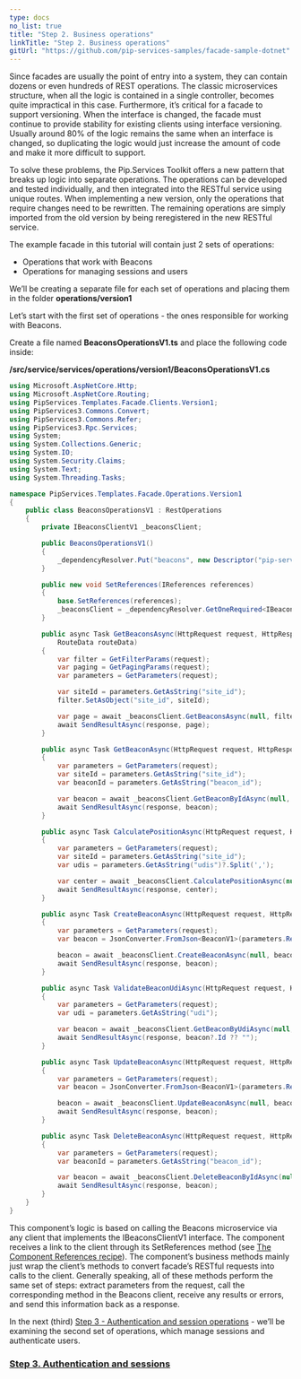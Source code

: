 ```yaml
---
type: docs
no_list: true
title: "Step 2. Business operations"
linkTitle: "Step 2. Business operations" 
gitUrl: "https://github.com/pip-services-samples/facade-sample-dotnet"
---
```


Since facades are usually the point of entry into a system, they can contain dozens or even hundreds of REST operations. The classic microservices structure, when all the logic is contained in a single controller, becomes quite impractical in this case. Furthermore, it’s critical for a facade to support versioning. When the interface is changed, the facade must continue to provide stability for existing clients using interface versioning. Usually around 80% of the logic remains the same when an interface is changed, so duplicating the logic would just increase the amount of code and make it more difficult to support.


To solve these problems, the Pip.Services Toolkit offers a new pattern that breaks up logic into separate operations. The operations can be developed and tested individually, and then integrated into the RESTful service using unique routes. When implementing a new version, only the operations that require changes need to be rewritten. The remaining operations are simply imported from the old version by being reregistered in the new RESTful service.


The example facade in this tutorial will contain just 2 sets of operations:

- Operations that work with Beacons
- Operations for managing sessions and users

We’ll be creating a separate file for each set of operations and placing them in the folder **operations/version1**

Let’s start with the first set of operations - the ones responsible for working with Beacons.

Create a file named **BeaconsOperationsV1.ts** and place the following code inside:

**/src/service/services/operations/version1/BeaconsOperationsV1.cs**
```cs
using Microsoft.AspNetCore.Http;
using Microsoft.AspNetCore.Routing;
using PipServices.Templates.Facade.Clients.Version1;
using PipServices3.Commons.Convert;
using PipServices3.Commons.Refer;
using PipServices3.Rpc.Services;
using System;
using System.Collections.Generic;
using System.IO;
using System.Security.Claims;
using System.Text;
using System.Threading.Tasks;

namespace PipServices.Templates.Facade.Operations.Version1
{
	public class BeaconsOperationsV1 : RestOperations
	{
		private IBeaconsClientV1 _beaconsClient;

		public BeaconsOperationsV1()
		{
			_dependencyResolver.Put("beacons", new Descriptor("pip-services-beacons", "client", "*", "*", "1.0"));
		}

		public new void SetReferences(IReferences references)
		{
			base.SetReferences(references);
			_beaconsClient = _dependencyResolver.GetOneRequired<IBeaconsClientV1>("beacons");
		}

		public async Task GetBeaconsAsync(HttpRequest request, HttpResponse response, ClaimsPrincipal user,
			RouteData routeData)
		{
			var filter = GetFilterParams(request);
			var paging = GetPagingParams(request);
			var parameters = GetParameters(request);

			var siteId = parameters.GetAsString("site_id");
			filter.SetAsObject("site_id", siteId);

			var page = await _beaconsClient.GetBeaconsAsync(null, filter, paging);
			await SendResultAsync(response, page);
		}

		public async Task GetBeaconAsync(HttpRequest request, HttpResponse response, ClaimsPrincipal user, RouteData routeData)
		{
			var parameters = GetParameters(request);
			var siteId = parameters.GetAsString("site_id");
			var beaconId = parameters.GetAsString("beacon_id");

			var beacon = await _beaconsClient.GetBeaconByIdAsync(null, beaconId);
			await SendResultAsync(response, beacon);
		}

		public async Task CalculatePositionAsync(HttpRequest request, HttpResponse response, ClaimsPrincipal user, RouteData routeData)
		{
			var parameters = GetParameters(request);
			var siteId = parameters.GetAsString("site_id");
			var udis = parameters.GetAsString("udis")?.Split(',');

			var center = await _beaconsClient.CalculatePositionAsync(null, siteId, udis);
			await SendResultAsync(response, center);
		}

		public async Task CreateBeaconAsync(HttpRequest request, HttpResponse response, ClaimsPrincipal user, RouteData routeData)
		{
			var parameters = GetParameters(request);
			var beacon = JsonConverter.FromJson<BeaconV1>(parameters.RequestBody);

			beacon = await _beaconsClient.CreateBeaconAsync(null, beacon);
			await SendResultAsync(response, beacon);
		}

		public async Task ValidateBeaconUdiAsync(HttpRequest request, HttpResponse response, ClaimsPrincipal user, RouteData routeData)
		{
			var parameters = GetParameters(request);
			var udi = parameters.GetAsString("udi");

			var beacon = await _beaconsClient.GetBeaconByUdiAsync(null, udi);
			await SendResultAsync(response, beacon?.Id ?? "");
		}

		public async Task UpdateBeaconAsync(HttpRequest request, HttpResponse response, ClaimsPrincipal user, RouteData routeData)
		{
			var parameters = GetParameters(request);
			var beacon = JsonConverter.FromJson<BeaconV1>(parameters.RequestBody);

			beacon = await _beaconsClient.UpdateBeaconAsync(null, beacon);
			await SendResultAsync(response, beacon);
		}

		public async Task DeleteBeaconAsync(HttpRequest request, HttpResponse response, ClaimsPrincipal user, RouteData routeData)
		{
			var parameters = GetParameters(request);
			var beaconId = parameters.GetAsString("beacon_id");

			var beacon = await _beaconsClient.DeleteBeaconByIdAsync(null, beaconId);
			await SendResultAsync(response, beacon);
		}
	}
}
```

This component’s logic is based on calling the Beacons microservice via any client that implements the IBeaconsClientV1 interface. The component receives a link to the client through its SetReferences method (see [The Component References recipe](../../../recipes/component_references)). The component’s business methods mainly just wrap the client’s methods to convert facade’s RESTful requests into calls to the client. Generally speaking, all of these methods perform the same set of steps: extract parameters from the request, call the corresponding method in the Beacons client, receive any results or errors, and send this information back as a response.


In the next (third) [Step 3 - Authentication and session operations](../step3) - we’ll be examining the second set of operations, which manage sessions and authenticate users.

<span class="hide-title-link">

### [Step 3. Authentication and sessions](../step3)

</span>
